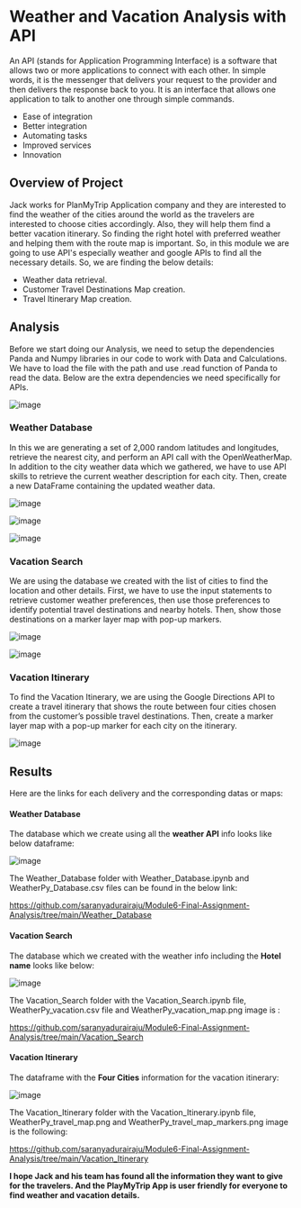 # Weather and Vacation Analysis with API

An API (stands for Application Programming Interface) is a software that allows two or more applications to connect with each other.  In simple words, it is the messenger that delivers your request to the provider and then delivers the response back to you. It is an interface that allows one application to talk to another one through simple commands.

* Ease of  integration
* Better integration
* Automating tasks
* Improved services
* Innovation

## Overview of Project

Jack works for PlanMyTrip Application company and they are interested to find the weather of the cities around the world as the travelers are interested to choose cities accordingly. Also, they will help them find a better vacation itinerary. So finding the right hotel with preferred weather and helping them with the route map is important. So, in this module we are going to use API's especially weather and google APIs to find all the necessary details. So, we are finding the below details:

  *	Weather data retrieval. 
  *	Customer Travel Destinations Map creation.
  *	Travel Itinerary Map creation.
   
## Analysis 

Before we start doing our Analysis, we need to setup the dependencies Panda and Numpy libraries in our code to work with Data and Calculations. We have to load the file with the path and use .read function of Panda to read the data. Below are the extra dependencies we need specifically for APIs.

![image](https://user-images.githubusercontent.com/85472349/126910203-70e1e1c4-2f75-4529-b313-3d0c14bf2e4b.png)
  
### Weather Database

In this we are generating a set of 2,000 random latitudes and longitudes, retrieve the nearest city, and perform an API call with the OpenWeatherMap. In addition to the city weather data which we gathered, we have to use API skills to retrieve the current weather description for each city. Then, create a new DataFrame containing the updated weather data.

![image](https://user-images.githubusercontent.com/85472349/126912437-c5c49b23-8f0b-46f4-8389-8de518bb3d7d.png)

![image](https://user-images.githubusercontent.com/85472349/126912479-8a1d5efd-7007-4d4b-b29a-5dadf4ae8062.png)

![image](https://user-images.githubusercontent.com/85472349/126912483-c59ad402-081c-466d-8e13-cdc07a9ad453.png)

### Vacation Search

We are using the database we created with the list of cities to find the location and other details. First, we have to use the input statements to retrieve customer weather preferences, then use those preferences to identify potential travel destinations and nearby hotels. Then, show those destinations on a marker layer map with pop-up markers.

![image](https://user-images.githubusercontent.com/85472349/126912724-ec58d177-2d10-4b53-b030-3423804c155f.png)

![image](https://user-images.githubusercontent.com/85472349/126912741-21edd286-2aa1-40dd-9c97-a587be933936.png)

### Vacation Itinerary

To find the Vacation Itinerary, we are using the Google Directions API to create a travel itinerary that shows the route between four cities chosen from the customer’s possible travel destinations. Then, create a marker layer map with a pop-up marker for each city on the itinerary.

![image](https://user-images.githubusercontent.com/85472349/126912867-c607f8c8-82cc-4703-8bb6-9623d5ff5de1.png)

## Results

Here are the links for each delivery and the corresponding datas or maps: 

#### Weather Database

The database which we create using all the **weather API** info looks like below dataframe:

![image](https://user-images.githubusercontent.com/85472349/126912999-2d08f6cc-1c43-499f-800a-1c6da4dea8b2.png)

The Weather_Database folder with Weather_Database.ipynb and WeatherPy_Database.csv files can be found in the below link:

https://github.com/saranyadurairaju/Module6-Final-Assignment-Analysis/tree/main/Weather_Database

#### Vacation Search

The database which we created with the weather info including the **Hotel name** looks like below:

![image](https://user-images.githubusercontent.com/85472349/126913020-ad36ba1a-1d7f-4006-bee0-5ec67cc15ebd.png)

The Vacation_Search folder with the Vacation_Search.ipynb file, WeatherPy_vacation.csv file and WeatherPy_vacation_map.png image is :

https://github.com/saranyadurairaju/Module6-Final-Assignment-Analysis/tree/main/Vacation_Search


#### Vacation Itinerary

The dataframe with the **Four Cities** information for the vacation itinerary: 

![image](https://user-images.githubusercontent.com/85472349/126913039-7842dabe-ed59-4b12-9ec8-0892c9f5c662.png)

The Vacation_Itinerary folder with the Vacation_Itinerary.ipynb file, WeatherPy_travel_map.png and WeatherPy_travel_map_markers.png image is the following:

https://github.com/saranyadurairaju/Module6-Final-Assignment-Analysis/tree/main/Vacation_Itinerary


__I hope Jack and his team has found all the information they want to give for the travelers. And the PlayMyTrip App is user friendly for everyone to find weather and vacation details.__